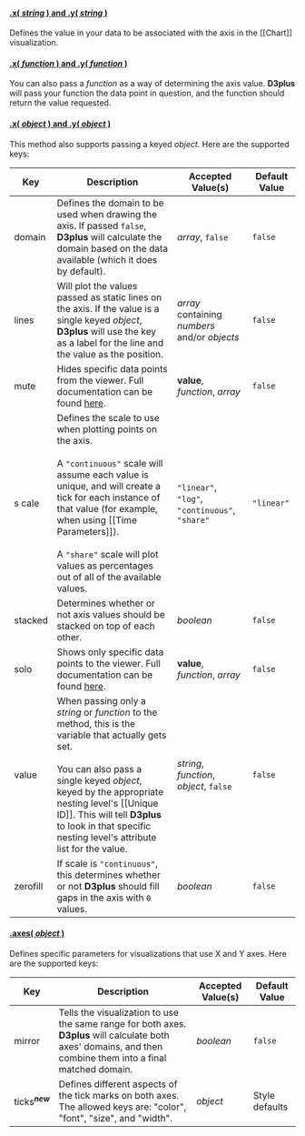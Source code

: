 #### <a name="string" href="#string">.x( *string* ) and .y( *string* )</a>

Defines the value in your data to be associated with the axis in the [[Chart]] visualization.

#### <a name="function" href="#function">.x( *function* ) and .y( *function* )</a>

You can also pass a *function* as a way of determining the axis value. **D3plus** will pass your function the data point in question, and the function should return the value requested.

#### <a name="object" href="#object">.x( *object* ) and .y( *object* )</a>

This method also supports passing a keyed *object*. Here are the supported keys:

| Key | Description | Accepted Value(s) | Default Value |
|---|---|---|---|
| domain | Defines the domain to be used when drawing the axis. If passed ```false```, **D3plus** will calculate the domain based on the data available (which it does by default). | *array*, ```false``` | ```false``` |
| lines | Will plot the values passed as static lines on the axis. If the value is a single keyed *object*, **D3plus** will use the key as a label for the line and the value as the position. | *array* containing *numbers* and/or *objects* | ```false``` |
| mute | Hides specific data points from the viewer. Full documentation can be found [here](Data-Filtering#mute). | **value**, *function*, *array* | ```false``` |
|s cale | Defines the scale to use when plotting points on the axis. <br><br> A ```"continuous"``` scale will assume each value is unique, and will create a tick for each instance of that value (for example, when using [[Time Parameters]]). <br><br> A ```"share"``` scale will plot values as percentages out of all of the available values. | ```"linear"```, ```"log"```, ```"continuous"```, ```"share"``` | ```"linear"``` |
| stacked | Determines whether or not axis values should be stacked on top of each other. | *boolean* | ```false``` |
| solo | Shows only specific data points to the viewer. Full documentation can be found [here](Data-Filtering#solo).|**value**, *function*, *array* | ```false``` |
| value | When passing only a *string* or *function* to the method, this is the variable that actually gets set. <br><br> You can also pass a single keyed *object*, keyed by the appropriate nesting level's [[Unique ID]]. This will tell **D3plus** to look in that specific nesting level's attribute list for the value.  | *string*, *function*, *object*, ```false``` | ```false``` |
| zerofill | If scale is ```"continuous"```, this determines whether or not **D3plus** should fill gaps in the axis with ```0``` values. | *boolean* | ```false``` |

#### <a name="axes" href="#axes">.axes( *object* )</a>

Defines specific parameters for visualizations that use X and Y axes. Here are the supported keys:

| Key | Description | Accepted Value(s) | Default Value |
|---|---|---|---|
| mirror | Tells the visualization to use the same range for both axes. **D3plus** will calculate both axes' domains, and then combine them into a final matched domain. | *boolean* | ```false``` |
| ticks<sup>***new***</sup> | Defines different aspects of the tick marks on both axes. The allowed keys are: "color", "font", "size", and "width". | *object* | Style defaults |
